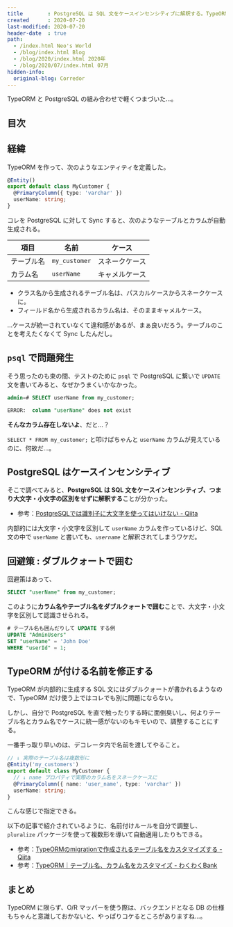 ```yaml
---
title        : PostgreSQL は SQL 文をケースインセンシティブに解釈する。TypeORM での調整方法
created      : 2020-07-20
last-modified: 2020-07-20
header-date  : true
path:
  - /index.html Neo's World
  - /blog/index.html Blog
  - /blog/2020/index.html 2020年
  - /blog/2020/07/index.html 07月
hidden-info:
  original-blog: Corredor
---
```


TypeORM と PostgreSQL の組み合わせで軽くつまづいた…。

## 目次

## 経緯

TypeORM を作って、次のようなエンティティを定義した。

```typescript
@Entity()
export default class MyCustomer {
  @PrimaryColumn({ type: 'varchar' })
  userName: string;
}
```

コレを PostgreSQL に対して Sync すると、次のようなテーブルとカラムが自動生成される。

| 項目       | 名前          | ケース         |
|------------|---------------|----------------|
| テーブル名 | `my_customer` | スネークケース |
| カラム名   | `userName`    | キャメルケース |

- クラス名から生成されるテーブル名は、パスカルケースからスネークケースに。
- フィールド名から生成されるカラム名は、そのままキャメルケース。

…ケースが統一されていなくて違和感があるが、まぁ良いだろう。テーブルのことを考えたくなくて Sync したんだし。

## `psql` で問題発生

そう思ったのも束の間、テストのために `psql` で PostgreSQL に繋いで `UPDATE` 文を書いてみると、なぜかうまくいかなかった。

```sql
admin=# SELECT userName from my_customer;

ERROR:  column "userName" does not exist
```

**そんなカラム存在しないよ**、だと…？

`SELECT * FROM my_customer;` と叩けばちゃんと `userName` カラムが見えているのに、何故だ…。

## PostgreSQL はケースインセンシティブ

そこで調べてみると、**PostgreSQL は SQL 文をケースインセンシティブ、つまり大文字・小文字の区別をせずに解釈する**ことが分かった。

- 参考：[PostgreSQLでは識別子に大文字を使ってはいけない - Qiita](https://qiita.com/yuba/items/3c4326e1f171a80543c8)

内部的には大文字・小文字を区別して `userName` カラムを作っているけど、SQL 文の中で `userName` と書いても、_`username`_ と解釈されてしまうワケだ。

## 回避策 : ダブルクォートで囲む

回避策はあって、

```sql
SELECT "userName" from my_customer;
```

このように**カラム名やテーブル名をダブルクォートで囲む**ことで、大文字・小文字を区別して認識させられる。

```sql
# テーブル名も囲んだりして UPDATE する例
UPDATE "AdminUsers"
SET "userName" = 'John Doe'
WHERE "userId" = 1;
```

## TypeORM が付ける名前を修正する

TypeORM が内部的に生成する SQL 文にはダブルクォートが書かれるようなので、TypeORM だけ使う上ではコレでも別に問題にならない。

しかし、自分で PostgreSQL を直で触ったりする時に面倒臭いし、何よりテーブル名とカラム名でケースに統一感がないのもキモいので、調整することにする。

一番手っ取り早いのは、デコレータ内で名前を渡してやること。

```typescript
// ↓ 実際のテーブル名は複数形に
@Entity('my_customers')
export default class MyCustomer {
  // ↓ name プロパティで実際のカラム名をスネークケースに
  @PrimaryColumn({ name: 'user_name', type: 'varchar' })
  userName: string;
}
```

こんな感じで指定できる。

以下の記事で紹介されているように、名前付けルールを自分で調整し、`pluralize` パッケージを使って複数形を導いて自動適用したりもできる。

- 参考：[TypeORMのmigrationで作成されるテーブル名をカスタマイズする - Qiita](https://qiita.com/techneconn/items/cd8b7c5a973771d46489)
- 参考：[TypeORM｜テーブル名、カラム名をカスタマイズ - わくわくBank](https://www.wakuwakubank.com/posts/730-typeorm-custom-naming/)

## まとめ

TypeORM に限らず、O/R マッパーを使う際は、バックエンドとなる DB の仕様もちゃんと意識しておかないと、やっぱりコケるところがありますね…。
